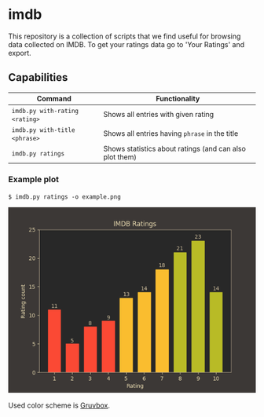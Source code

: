 # imdb

This repository is a collection of scripts that we find useful for browsing data collected on IMDB.
To get your ratings data go to 'Your Ratings' and export.

## Capabilities

| Command | Functionality |
| --- | --- |
| `imdb.py with-rating <rating>` | Shows all entries with given rating |
| `imdb.py with-title <phrase>` | Shows all entries having `phrase` in the title |
| `imdb.py ratings` | Shows statistics about ratings (and can also plot them) |

### Example plot
```
$ imdb.py ratings -o example.png
```
![picture of example plot](./example.png)

Used color scheme is [Gruvbox](https://github.com/morhetz/gruvbox).

